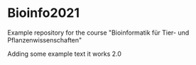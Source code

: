 # Bioinfo2021
Example repository for the course "Bioinformatik für Tier- und Pflanzenwissenschaften" 

Adding some example text
it works 2.0